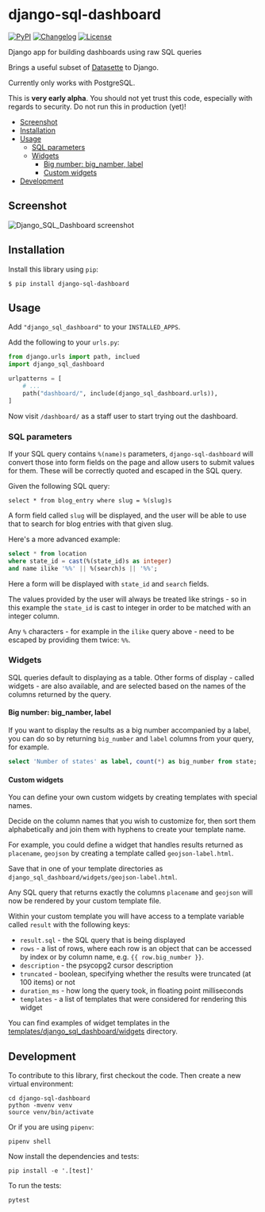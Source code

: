 # django-sql-dashboard

[![PyPI](https://img.shields.io/pypi/v/django-sql-dashboard.svg)](https://pypi.org/project/django-sql-dashboard/)
[![Changelog](https://img.shields.io/github/v/release/simonw/django-sql-dashboard?label=changelog&include_prereleases)](https://github.com/simonw/django-sql-dashboard/releases)
[![License](https://img.shields.io/badge/license-Apache%202.0-blue.svg)](https://github.com/simonw/django-sql-dashboard/blob/main/LICENSE)

Django app for building dashboards using raw SQL queries

Brings a useful subset of [Datasette](https://datasette.io/) to Django.

Currently only works with PostgreSQL.

This is **very early alpha**. You should not yet trust this code, especially with regards to security. Do not run this in production (yet)!

<!-- toc -->

- [Screenshot](#screenshot)
- [Installation](#installation)
- [Usage](#usage)
  * [SQL parameters](#sql-parameters)
  * [Widgets](#widgets)
    + [Big number: big_namber, label](#big-number-big_namber-label)
    + [Custom widgets](#custom-widgets)
- [Development](#development)

<!-- tocstop -->

## Screenshot

![Django_SQL_Dashboard screenshot](https://user-images.githubusercontent.com/9599/111020900-da352a00-837d-11eb-8991-73ec6e6608ef.png)

## Installation

Install this library using `pip`:

    $ pip install django-sql-dashboard

## Usage

Add `"django_sql_dashboard"` to your `INSTALLED_APPS`.

Add the following to your `urls.py`:

```python
from django.urls import path, inclued
import django_sql_dashboard

urlpatterns = [
    # ...
    path("dashboard/", include(django_sql_dashboard.urls)),
]
```

Now visit `/dashboard/` as a staff user to start trying out the dashboard.

### SQL parameters

If your SQL query contains `%(name)s` parameters, `django-sql-dashboard` will convert those into form fields on the page and allow users to submit values for them. These will be correctly quoted and escaped in the SQL query.

Given the following SQL query:

```
select * from blog_entry where slug = %(slug)s
```
A form field called `slug` will be displayed, and the user will be able to use that to search for blog entries with that given slug.

Here's a more advanced example:

```sql
select * from location
where state_id = cast(%(state_id)s as integer)
and name ilike '%%' || %(search)s || '%%';
```
Here a form will be displayed with `state_id` and `search` fields.

The values provided by the user will always be treated like strings - so in this example the `state_id` is cast to integer in order to be matched with an integer column.

Any `%` characters - for example in the `ilike` query above - need to be escaped by providing them twice: `%%`.

### Widgets

SQL queries default to displaying as a table. Other forms of display - called widgets - are also available, and are selected based on the names of the columns returned by the query.

#### Big number: big_namber, label

If you want to display the results as a big number accompanied by a label, you can do so by returning `big_number` and `label` columns from your query, for example.

```sql
select 'Number of states' as label, count(*) as big_number from state;
```

#### Custom widgets

You can define your own custom widgets by creating templates with special names.

Decide on the column names that you wish to customize for, then sort them alphabetically and join them with hyphens to create your template name.

For example, you could define a widget that handles results returned as `placename`, `geojson` by creating a template called `geojson-label.html`.

Save that in one of your template directories as `django_sql_dashboard/widgets/geojson-label.html`.

Any SQL query that returns exactly the columns `placename` and `geojson` will now be rendered by your custom template file.

Within your custom template you will have access to a template variable called `result` with the following keys:

- `result.sql` - the SQL query that is being displayed
- `rows` - a list of rows, where each row is an object that can be accessed by index or by column name, e.g. `{{ row.big_number }}`.
- `description` - the psycopg2 cursor description
- `truncated` - boolean, specifying whether the results were truncated (at 100 items) or not
- `duration_ms` - how long the query took, in floating point milliseconds
- `templates` - a list of templates that were considered for rendering this widget

You can find examples of widget templates in the [templates/django_sql_dashboard/widgets](https://github.com/simonw/django-sql-dashboard/tree/main/django_sql_dashboard/templates/django_sql_dashboard/widgets) directory.

## Development

To contribute to this library, first checkout the code. Then create a new virtual environment:

    cd django-sql-dashboard
    python -mvenv venv
    source venv/bin/activate

Or if you are using `pipenv`:

    pipenv shell

Now install the dependencies and tests:

    pip install -e '.[test]'

To run the tests:

    pytest
